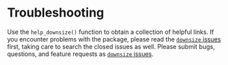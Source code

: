 # Troubleshooting

Use the `help_downsize()` function to obtain a collection of helpful links. If you encounter problems with the package, please read the [`downsize` issues](https://github.com/wlandau/downsize/issues) first, taking care to search the closed issues as well. Please submit bugs, questions, and feature requests as [`downsize` issues](https://github.com/wlandau/downsize/issues).
